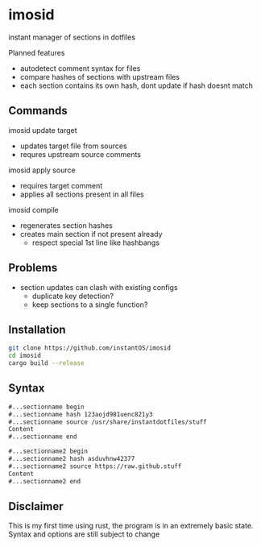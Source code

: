 # imosid

instant manager of sections in dotfiles

Planned features

- autodetect comment syntax for files
- compare hashes of sections with upstream files
- each section contains its own hash, dont update if hash doesnt match

## Commands

imosid update target

- updates target file from sources
- requres upstream source comments

imosid apply source

- requires target comment
- applies all sections present in all files

imosid compile

- regenerates section hashes
- creates main section if not present already
  - respect special 1st line like hashbangs

## Problems

- section updates can clash with existing configs
  - duplicate key detection?
  - keep sections to a single function?

## Installation

```sh
git clone https://github.com/instantOS/imosid
cd imosid
cargo build --release
```

## Syntax

```txt
#...sectionname begin
#...sectionname hash 123aojd981uenc821y3
#...sectionname source /usr/share/instantdotfiles/stuff
Content
#...sectionname end

#...sectionname2 begin
#...sectionname2 hash asduvhnw42377
#...sectionname2 source https://raw.github.stuff
Content
#...sectionname2 end

```

## Disclaimer

This is my first time using rust, the program is in an extremely basic state.
Syntax and options are still subject to change
